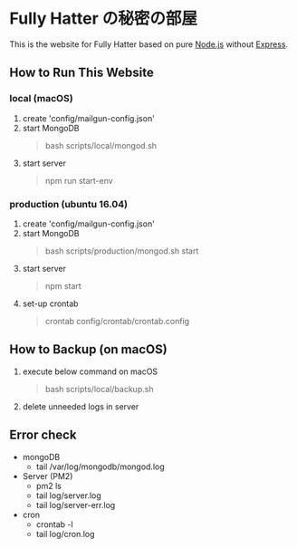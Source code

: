 
# Fully Hatter の秘密の部屋
This is the website for Fully Hatter based on pure [Node.js](https://nodejs.org) without [Express](https://expressjs.com/).

## How to Run This Website
### local (macOS)
1. create 'config/mailgun-config.json'  
1. start MongoDB
    > bash scripts/local/mongod.sh
1. start server
    > npm run start-env

### production (ubuntu 16.04)
1. create 'config/mailgun-config.json'  
1. start MongoDB
    > bash scripts/production/mongod.sh start
1. start server
    > npm start
1. set-up crontab
    > crontab config/crontab/crontab.config

## How to Backup (on macOS)
1. execute below command on macOS
    > bash scripts/local/backup.sh
1. delete unneeded logs in server

## Error check
- mongoDB
    - tail /var/log/mongodb/mongod.log
- Server (PM2)
    - pm2 ls
    - tail log/server.log
    - tail log/server-err.log
- cron
    - crontab -l
    - tail log/cron.log
